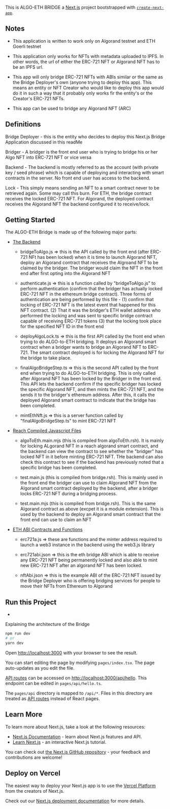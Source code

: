 This is ALGO-ETH BRIDGE a [Next.js](https://nextjs.org/) project bootstrapped with [`create-next-app`](https://github.com/vercel/next.js/tree/canary/packages/create-next-app).

## Notes

- This application is written to work only on Algorand testnet and ETH Goerli testnet

- This application only works for NFTs with metadata uploaded to IPFS. In other words, the url of either the ERC-721 NFT or Algorand NFT has to be an IPFS url.

- This app will only bridge ERC-721 NFTs with ABIs similar or the same as the Bridge Deployer's own (anyone trying to deploy this app). This means an entity or NFT Creator who would like to deploy this app would do it in such a way that it probably only works fir the entity's or the Creator's ERC-721 NFTs. 

- This app can be used to bridge any Algorand NFT (ARC)

## Definitions

Bridge Deployer - this is the entity who decides to deploy this Next.js Bridge Application discussed in this readMe

Bridger - A bridger is the front end user who is trying to bridge his or her Algo NFT into ERC-721 NFT or vice versa

Backend - The backend is mostly referred to as the account (with private key / seed phrase) which is capable of deploying and interacting with smart contracts in the server. No front end user has access to the backend.

Lock - This simply means sending an NFT to a smart contract never to be retrieved again. Some may call this burn. For ETH, the bridge contract receives the locked ERC-721 NFT. For Algorand, the deployed contract receives the Algorand NFT the backend configured it to receive/lock.

## Getting Started

The ALGO-ETH Bridge is made up of the following major parts:
- [The Backend](https://github.com/cooperativ-labs/eth-algo-NFT-bridge/tree/sunday1/pages/api)

    - bridgeToAlgo.js => this is the API called by the front end (after ERC-721 NFt has been locked) when it is time to launch Algorand NFT, deploy an Algorand contract that receives the Algroand NFT to be claimed by the bridger. The bridger would claim the NFT in the front end after first opting into the Algorand NFT 

    - authenticate.js => this is a function called by "bridgeToAlgo.js" to perform authentication (confirm that the bridger has actually locked ERC-721 NFT in the ethereum bridge contract). Three forms of authentication are being performed by this file - (1) confirm that locking of ERC-721 NFT is the latest event that happened for this NFT contract. (2) That it was the bridger's ETH wallet address who performed the locking and was sent to specific bridge contract capable of receiving ERC-721 tokens (3) that the locking took place for the specified NFT ID in the front end 

    - deployAlgoLock.ts => this is the first API called by the front end when trying to do ALGO-to-ETH bridging. It deploys an Algorand smart contract when a bridger wants to bridge an Algorand NFT to ERC-721. The smart contract deployed is for locking the Algorand NFT for the bridge to take place.

    - finalAlgoBridgeStep.ts => this is the second API called by the front end when trying to do ALGO-to-ETH bridging. This is only called after Algorand NFT has been locked by the Bridger in the front end. This API lets the backend confirm if the specific bridger has locked the specific Algorand NFT, and then mints the ERC-721 NFT, and the sends it to the bridger's ethereum address. After this, it calls the deployed Algorand smart contract to indicate that the bridge has been completed.

    - mintEthNft.js => this is a server function called by "finalAlgoBridgeStep.ts" to mint ERC-721 NFT

- [Reach Compiled Javascript Files](https://github.com/cooperativ-labs/eth-algo-NFT-bridge/tree/sunday1/reachBackend)

    - algoToEth.main.mjs (this is compiled from algoToEth.rsh). It is mainly for locking ALgorand NFT in a reach algorand smart contract, and the backend can view the contract to see whether the "bridger" has locked NFT in it before minting ERC-721 NFT. THe backend can also check this contract to see if the backend has previously noted that a specific bridge has been completed.

    - test.main.js (this is compiled from bridge.rsh). This is mainly used in the front end  the bridger can use to claim Algorand NFT from the Algorand smart contract deployed by the backend, after a bridger locks ERC-721 NFT during a bridging process.

    - test.main.mjs (this is compiled from bridge.rsh). This is the same Algorand contract as above (excpet it is a module extension). This is used by the backend to deploy an Algorand smart contract that the front end can use to claim an NFT

- [ETH ABI Contracts and Functions](https://github.com/cooperativ-labs/eth-algo-NFT-bridge/tree/sunday1/ethContracts)

    - erc721a.js => these are functions and the minter address required to launch a web3 instance in the backend using the web3.js library

    - erc721abi.json => this is the eth bridge ABI which is able to receive any ERC-721 NFT being permanently locked and also able to mint new ERC-721 NFT after an algorand NFT has been locked. 

    - nftAbi.json => this is the example ABI of the ERC-721 NFT issued by the Bridge Deployer who is offering bridging services for people to move their NFTs from Ethereum to Algorand 


## Run this Project
 - 
Explaining the architecture of the Bridge

```bash
npm run dev
# or
yarn dev
```
Open [http://localhost:3000](http://localhost:3000) with your browser to see the result.

You can start editing the page by modifying `pages/index.tsx`. The page auto-updates as you edit the file.

[API routes](https://nextjs.org/docs/api-routes/introduction) can be accessed on [http://localhost:3000/api/hello](http://localhost:3000/api/hello). This endpoint can be edited in `pages/api/hello.ts`.

The `pages/api` directory is mapped to `/api/*`. Files in this directory are treated as [API routes](https://nextjs.org/docs/api-routes/introduction) instead of React pages.

## Learn More

To learn more about Next.js, take a look at the following resources:

- [Next.js Documentation](https://nextjs.org/docs) - learn about Next.js features and API.
- [Learn Next.js](https://nextjs.org/learn) - an interactive Next.js tutorial.

You can check out [the Next.js GitHub repository](https://github.com/vercel/next.js/) - your feedback and contributions are welcome!

## Deploy on Vercel

The easiest way to deploy your Next.js app is to use the [Vercel Platform](https://vercel.com/new?utm_medium=default-template&filter=next.js&utm_source=create-next-app&utm_campaign=create-next-app-readme) from the creators of Next.js.

Check out our [Next.js deployment documentation](https://nextjs.org/docs/deployment) for more details.